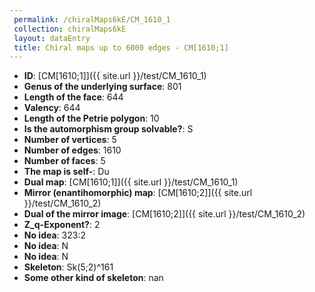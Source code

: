 ```yaml
--- 
 permalink: /chiralMaps6kE/CM_1610_1 
 collection: chiralMaps6kE
 layout: dataEntry
 title: Chiral maps up to 6000 edges - CM[1610;1]
---
```


- **ID**: [CM[1610;1]]({{ site.url }}/test/CM_1610_1)
- **Genus of the underlying surface**: 801
- **Length of the face**: 644
- **Valency**: 644
- **Length of the Petrie polygon**: 10
- **Is the automorphism group solvable?**: S
- **Number of vertices**: 5
- **Number of edges**: 1610
- **Number of faces**: 5
- **The map is self-**: Du
- **Dual map**: [CM[1610;1]]({{ site.url }}/test/CM_1610_1)
- **Mirror (enantihomorphic) map**: [CM[1610;2]]({{ site.url }}/test/CM_1610_2)
- **Dual of the mirror image**: [CM[1610;2]]({{ site.url }}/test/CM_1610_2)
- **Z_q-Exponent?**: 2
- **No idea**:  323:2
- **No idea**: N
- **No idea**: N
- **Skeleton**: Sk(5;2)^161
- **Some other kind of skeleton**: nan
